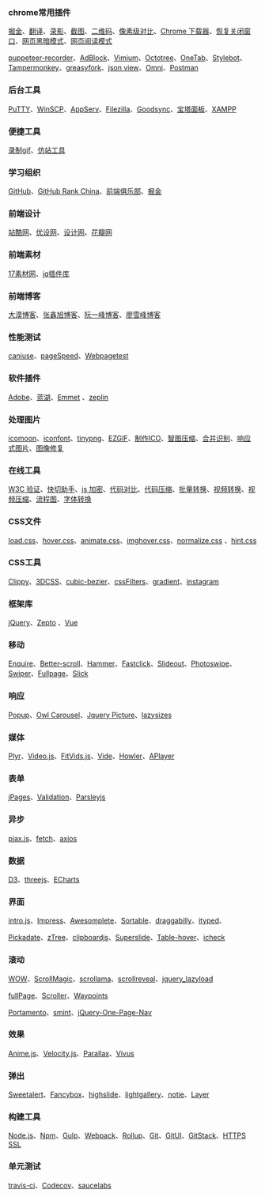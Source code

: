 ﻿### chrome常用插件
[掘金](https://chrome.google.com/webstore/detail/%E6%8E%98%E9%87%91/lecdifefmmfjnjjinhaennhdlmcaeeeb?utm_source=chrome-app-launcher-info-dialog)、[翻译](https://github.com/Selection-Translator/crx-selection-translate)、[录影](https://chrome.google.com/webstore/detail/awesome-screenshot-screen/nlipoenfbbikpbjkfpfillcgkoblgpmj)、[截图](https://chrome.google.com/webstore/detail/capture-webpage-screensho/mcbpblocgmgfnpjjppndjkmgjaogfceg?utm_source=chrome-app-launcher-info-dialog)、[二维码](https://chrome.google.com/webstore/detail/%E4%BA%8C%E7%BB%B4%E7%A0%81qr%E7%A0%81%E7%94%9F%E6%88%90%E5%99%A8qr-code-generato/pflgjjogbmmcmfhfcnlohagkablhbpmg?utm_source=chrome-app-launcher-info-dialog)、[像素级对比](https://chrome.google.com/webstore/detail/perfectpixel-by-welldonec/dkaagdgjmgdmbnecmcefdhjekcoceebi?utm_source=chrome-app-launcher-info-dialog)、[Chrome 下载器](https://chrome.google.com/webstore/detail/chrono-download-manager/mciiogijehkdemklbdcbfkefimifhecn)、[恢复关闭窗口](https://chrome.google.com/webstore/detail/simpleundoclose/emhohdghchmjepmigjojkehidlielknj)、[网页黑暗模式](https://chrome.google.com/webstore/detail/dark-reader/eimadpbcbfnmbkopoojfekhnkhdbieeh)、[网页阅读模式](https://chrome.google.com/webstore/detail/simpread-reader-view/ijllcpnolfcooahcekpamkbidhejabll)

[puppeteer-recorder](https://chrome.google.com/webstore/detail/puppeteer-recorder/djeegiggegleadkkbgopoonhjimgehda?utm_source=chrome-ntp-icon)、[AdBlock](https://chrome.google.com/webstore/detail/adblock/gighmmpiobklfepjocnamgkkbiglidom?utm_source=chrome-app-launcher-info-dialog)、[Vimium](https://chrome.google.com/webstore/detail/vimium/dbepggeogbaibhgnhhndojpepiihcmeb?utm_source=chrome-app-launcher-info-dialog)、[Octotree](https://chrome.google.com/webstore/detail/octotree/bkhaagjahfmjljalopjnoealnfndnagc?utm_source=chrome-app-launcher-info-dialog)、[OneTab](https://chrome.google.com/webstore/detail/onetab/chphlpgkkbolifaimnlloiipkdnihall/related?hl=zh-CN)、[Stylebot](https://chrome.google.com/webstore/detail/stylebot/oiaejidbmkiecgbjeifoejpgmdaleoha?utm_source=chrome-app-launcher-info-dialog)、
[Tampermonkey](https://chrome.google.com/webstore/detail/tampermonkey/dhdgffkkebhmkfjojejmpbldmpobfkfo)、[greasyfork](https://greasyfork.org/zh-CN)、[json view](https://chrome.google.com/webstore/detail/jsonview/chklaanhfefbnpoihckbnefhakgolnmc)、[Omni](https://chrome.google.com/webstore/detail/omni-bookmark-history-tab/mapjgeachilmcbbokkgcbgpbakaaeehi)、[Postman](https://chrome.google.com/webstore/detail/postman/fhbjgbiflinjbdggehcddcbncdddomop?utm_source=chrome-app-launcher-info-dialog)

### 后台工具
[PuTTY](https://www.putty.org/)、[WinSCP](https://winscp.net/eng/download.php)、[AppServ](https://www.appserv.org/download/)、[Filezilla](https://filezilla-project.org/)、[Goodsync](https://www.goodsync.com/)、[宝塔面板](https://www.bt.cn/)、[XAMPP](https://www.apachefriends.org/index.html)

### 便捷工具 
[录制gif](http://www.cockos.com/licecap/)、[仿站工具](https://smalltool.github.io/)

### 学习组织
[GitHub](https://github.com/)、[GitHub Rank China](http://githubrank.com/)、[前端俱乐部](http://f2er.club/)、[掘金](http://gold.xitu.io/)

### 前端设计 
[站酷网](http://www.zcool.com.cn/)、[优设网](http://www.uisdc.com/)、[设计网](http://www.shejidaren.com/)、[花瓣网](http://huaban.com/)

### 前端素材
[17素材网](http://www.17sucai.com/)、[jq插件库](http://www.jq22.com/)

### 前端博客 
[大漠博客](http://www.w3cplus.com/)、[张鑫旭博客](http://www.zhangxinxu.com/wordpress/)、[阮一峰博客](http://www.ruanyifeng.com/blog/)、[廖雪峰博客](http://www.liaoxuefeng.com/)

### 性能测试 
[caniuse](http://caniuse.com/)、[pageSpeed](https://developers.google.com/speed/pagespeed/insights/)、[Webpagetest](https://www.webpagetest.org/)

### 软件插件 
[Adobe](http://www.adobe.com/creativecloud/catalog/desktop.html)、[蓝湖](https://lanhuapp.com/)、[Emmet](http://emmet.io/) 、[zeplin](https://zeplin.io/)

### 处理图片
[icomoon](https://icomoon.io/)、[iconfont](http://www.iconfont.cn/)、[tinypng](https://tinypng.com/)、[EZGIF](https://ezgif.com/)、[制作ICO](http://www.bitbug.net/)、[智图压缩](http://zhitu.isux.us/)、[合并识别](http://www.spritecow.com/)、[响应式图片](http://www.responsivebreakpoints.com/)、[图像修复](https://www.nvidia.com/research/inpainting/)

### 在线工具
[W3C 验证](http://validator.w3.org/)、[快切助手](http://kuaiqie.qdsay.com/)、[js 加密](http://utf-8.jp/public/jjencode.html)、[代码对比](https://www.diffchecker.com/)、[代码压缩](http://tool.css-js.com/)、[批量转换](https://cloudconvert.com/)、[视频转换](https://clipchamp.com/)、[视频压缩](https://www.apowersoft.cn/compress-video-online)、[流程图](https://www.processon.com/)、[字体转换](https://transfonter.org/)

### CSS文件
[load.css](https://github.com/tobiasahlin/SpinKit)、[hover.css](https://github.com/IanLunn/Hover)、[animate.css](https://github.com/daneden/animate.css)、[imghover.css](https://github.com/gudh/ihover)、[normalize.css](https://github.com/necolas/normalize.css/) 、[hint.css](https://github.com/chinchang/hint.css)

### CSS工具 
[Clippy](http://bennettfeely.com/clippy/)、[3DCSS](http://thewebrocks.com/demos/3D-css-tester/)、[cubic-bezier](http://cubic-bezier.com/)、[cssFilters](http://www.cssfilters.co/)、[gradient](http://gradient.awesomes.cn/)、[instagram](https://github.com/picturepan2/instagram.css)

### 框架库
[jQuery](https://github.com/jquery/jquery)、[Zepto](https://github.com/madrobby/zepto) 、[Vue](https://github.com/vuejs/vue)

### 移动
[Enquire](https://github.com/wickynilliams/enquire.js)、[Better-scroll](https://github.com/ustbhuangyi/better-scroll)、[Hammer](https://github.com/hammerjs/hammer.js)、[Fastclick](https://github.com/ftlabs/fastclick)、[Slideout](https://github.com/mango/slideout)、[Photoswipe](https://github.com/dimsemenov/photoswipe)、[Swiper](https://github.com/nolimits4web/swiper)、[Fullpage](https://github.com/yanhaijing/zepto.fullpage)、[Slick](https://github.com/kenwheeler/slick)

### 响应
[Popup](https://github.com/dimsemenov/Magnific-Popup)、[Owl Carousel](https://github.com/OwlCarousel2/OwlCarousel2)、[Jquery Picture](https://github.com/Abban/jQuery-Picture)、[lazysizes](https://github.com/aFarkas/lazysizes)

### 媒体
[Plyr](https://github.com/sampotts/plyr)、[Video.js](https://github.com/videojs/video.js)、[FitVids.js](https://github.com/davatron5000/FitVids.js)、[Vide](https://github.com/VodkaBears/Vide)、[Howler](https://github.com/goldfire/howler.js)、[APlayer](https://github.com/MoePlayer/APlayer)

### 表单 
[jPages](https://github.com/luis-almeida/jPages)、[Validation](https://github.com/jquery-validation/jquery-validation)、[Parsleyjs](https://github.com/guillaumepotier/Parsley.js/)

### 异步
[pjax.js](https://github.com/defunkt/jquery-pjax)、[fetch](https://github.github.io/fetch/)、[axios](https://github.com/axios/axios)

### 数据
[D3](https://github.com/d3/d3)、[threejs](https://github.com/mrdoob/three.js)、[ECharts](https://github.com/apache/incubator-echarts)

### 界面
[intro.js](https://github.com/usablica/intro.js)、[Impress](https://github.com/impress/impress.js)、[Awesomplete](https://github.com/leaverou/awesomplete/)、[Sortable](https://github.com/RubaXa/Sortable/)、[draggabilly](https://github.com/desandro/draggabilly)、[ityped](https://github.com/luisvinicius167/ityped)、

[Pickadate](https://github.com/amsul/pickadate.js/)、[zTree](https://github.com/zTree/zTree_v3)、[clipboardjs](https://github.com/zenorocha/clipboard.js/)、[Superslide](http://www.superslide2.com/)、[Table-hover](http://www.jqueryscript.net/table/Table-Rows-Columns-Cells-Highlighting-Plugin-with-jQuery-Table-Hover.html)、[icheck](https://github.com/fronteed/iCheck/)

### 滚动
[WOW](https://github.com/matthieua/WOW)、[ScrollMagic](https://github.com/janpaepke/ScrollMagic)、[scrollama](https://github.com/russellgoldenberg/scrollama)、[scrollreveal](https://github.com/scrollreveal/scrollreveal)、[jquery_lazyload](https://github.com/tuupola/jquery_lazyload)

[fullPage](https://github.com/alvarotrigo/fullPage.js)、[Scroller](https://github.com/malihu/malihu-custom-scrollbar-plugin)、[Waypoints](https://github.com/imakewebthings/waypoints)

[Portamento](https://github.com/krisnoble/Portamento)、[smint](http://www.outyear.co.uk/smint/)、[jQuery-One-Page-Nav](https://github.com/davist11/jQuery-One-Page-Nav)

### 效果
[Anime.js](http://anime-js.com/)、[Velocity.js](https://github.com/julianshapiro/velocity)、[Parallax](https://github.com/wagerfield/parallax)、[Vivus](https://github.com/maxwellito/vivus)

### 弹出
[Sweetalert](https://github.com/t4t5/sweetalert)、[Fancybox](https://github.com/fancyapps/fancybox)、[highslide](http://highslide.com/download.php)、[lightgallery](https://github.com/sachinchoolur/lightgallery.js)、[notie](https://github.com/jaredreich/notie)、[Layer](http://layer.layui.com/)

### 构建工具
[Node.js](https://nodejs.org/)、[Npm](https://www.npmjs.com/)、[Gulp](http://www.gulpjs.com/)、[Webpack](https://webpack.js.org)、[Rollup](https://rollupjs.org/)、[Git](https://git-for-windows.github.io/)、[GitUI](https://git-scm.com/downloads/guis)、[GitStack](http://gitstack.com/)、[HTTPS SSL](https://www.cloudflare.com/)

### 单元测试
[travis-ci](https://travis-ci.com/)、[Codecov](https://codecov.io/)、[saucelabs](https://saucelabs.com)
